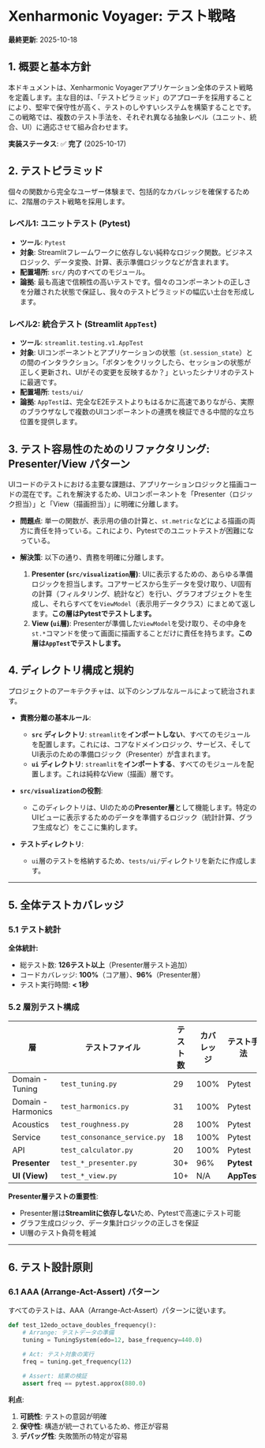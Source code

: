 # Xenharmonic Voyager: テスト戦略

**最終更新**: 2025-10-18

## 1. 概要と基本方針

本ドキュメントは、Xenharmonic Voyagerアプリケーション全体のテスト戦略を定義します。主な目的は、「テストピラミッド」のアプローチを採用することにより、堅牢で保守性が高く、テストのしやすいシステムを構築することです。この戦略では、複数のテスト手法を、それぞれ異なる抽象レベル（ユニット、統合、UI）に適応させて組み合わせます。

**実装ステータス**: ✅ **完了** (2025-10-17)

## 2. テストピラミッド

個々の関数から完全なユーザー体験まで、包括的なカバレッジを確保するために、2階層のテスト戦略を採用します。

### レベル1: ユニットテスト (Pytest)
- **ツール**: `Pytest`
- **対象**: Streamlitフレームワークに依存しない純粋なロジック関数。ビジネスロジック、データ変換、計算、表示準備ロジックなどが含まれます。
- **配置場所**: `src/` 内のすべてのモジュール。
- **論拠**: 最も高速で信頼性の高いテストです。個々のコンポーネントの正しさを分離された状態で保証し、我々のテストピラミッドの幅広い土台を形成します。

### レベル2: 統合テスト (Streamlit `AppTest`)
- **ツール**: `streamlit.testing.v1.AppTest`
- **対象**: UIコンポーネントとアプリケーションの状態（`st.session_state`）との間のインタラクション。「ボタンをクリックしたら、セッションの状態が正しく更新され、UIがその変更を反映するか？」といったシナリオのテストに最適です。
- **配置場所**: `tests/ui/`
- **論拠**: `AppTest`は、完全なE2Eテストよりもはるかに高速でありながら、実際のブラウザなしで複数のUIコンポーネントの連携を検証できる中間的な立ち位置を提供します。

## 3. テスト容易性のためのリファクタリング: Presenter/View パターン

UIコードのテストにおける主要な課題は、アプリケーションロジックと描画コードの混在です。これを解決するため、UIコンポーネントを「Presenter（ロジック担当）」と「View（描画担当）」に明確に分離します。

- **問題点**: 単一の関数が、表示用の値の計算と、`st.metric`などによる描画の両方に責任を持っている。これにより、Pytestでのユニットテストが困難になっている。

- **解決策**: 以下の通り、責務を明確に分離します。
    1.  **Presenter (`src/visualization`層)**: UIに表示するための、あらゆる準備ロジックを担当します。コアサービスから生データを受け取り、UI固有の計算（フィルタリング、統計など）を行い、グラフオブジェクトを生成し、それらすべてを`ViewModel`（表示用データクラス）にまとめて返します。**この層はPytestでテストします。**
    2.  **View (`ui`層)**: Presenterが準備した`ViewModel`を受け取り、その中身を`st.*`コマンドを使って画面に描画することだけに責任を持ちます。**この層は`AppTest`でテストします。**

## 4. ディレクトリ構成と規約

プロジェクトのアーキテクチャは、以下のシンプルなルールによって統治されます。

- **責務分離の基本ルール**:
    - **`src` ディレクトリ**: `streamlit`を**インポートしない**、すべてのモジュールを配置します。これには、コアなドメインロジック、サービス、そしてUI表示のための準備ロジック（Presenter）が含まれます。
    - **`ui` ディレクトリ**: `streamlit`を**インポートする**、すべてのモジュールを配置します。これは純粋なView（描画）層です。

- **`src/visualization`の役割**:
    - このディレクトリは、UIのための**Presenter層**として機能します。特定のUIビューに表示するためのデータを準備するロジック（統計計算、グラフ生成など）をここに集約します。

- **テストディレクトリ**:
    - `ui`層のテストを格納するため、`tests/ui/`ディレクトリを新たに作成します。

---

## 5. 全体テストカバレッジ

### 5.1 テスト統計

**全体統計:**
- 総テスト数: **126テスト以上**（Presenter層テスト追加）
- コードカバレッジ: **100%**（コア層）、**96%**（Presenter層）
- テスト実行時間: **< 1秒**

### 5.2 層別テスト構成

| 層 | テストファイル | テスト数 | カバレッジ | テスト手法 |
|----|--------------|---------|-----------|----------|
| Domain - Tuning | `test_tuning.py` | 29 | 100% | Pytest |
| Domain - Harmonics | `test_harmonics.py` | 31 | 100% | Pytest |
| Acoustics | `test_roughness.py` | 28 | 100% | Pytest |
| Service | `test_consonance_service.py` | 18 | 100% | Pytest |
| API | `test_calculator.py` | 20 | 100% | Pytest |
| **Presenter** | `test_*_presenter.py` | 30+ | 96% | **Pytest** |
| **UI (View)** | `test_*_view.py` | 10+ | N/A | **AppTest** |

**Presenter層テストの重要性**:
- Presenter層は**Streamlitに依存しない**ため、Pytestで高速にテスト可能
- グラフ生成ロジック、データ集計ロジックの正しさを保証
- UI層のテスト負荷を軽減

---

## 6. テスト設計原則

### 6.1 AAA (Arrange-Act-Assert) パターン

すべてのテストは、AAA（Arrange-Act-Assert）パターンに従います。

```python
def test_12edo_octave_doubles_frequency():
    # Arrange: テストデータの準備
    tuning = TuningSystem(edo=12, base_frequency=440.0)

    # Act: テスト対象の実行
    freq = tuning.get_frequency(12)

    # Assert: 結果の検証
    assert freq == pytest.approx(880.0)
```

**利点**:
1. **可読性**: テストの意図が明確
2. **保守性**: 構造が統一されているため、修正が容易
3. **デバッグ性**: 失敗箇所の特定が容易
